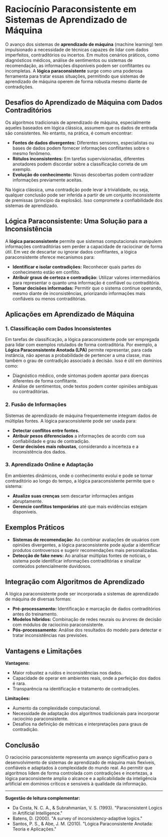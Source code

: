 # Raciocínio Paraconsistente em Sistemas de Aprendizado de Máquina

O avanço dos sistemas de **aprendizado de máquina** (machine learning) tem impulsionado a necessidade de técnicas capazes de lidar com dados imperfeitos, contraditórios ou incertos. Em muitos cenários práticos, como diagnósticos médicos, análise de sentimentos ou sistemas de recomendação, as informações disponíveis podem ser conflitantes ou incompletas. A **lógica paraconsistente** surge como uma poderosa ferramenta para tratar essas situações, permitindo que sistemas de aprendizado de máquina operem de forma robusta mesmo diante de contradições.

## Desafios do Aprendizado de Máquina com Dados Contraditórios

Os algoritmos tradicionais de aprendizado de máquina, especialmente aqueles baseados em lógica clássica, assumem que os dados de entrada são consistentes. No entanto, na prática, é comum encontrar:

- **Fontes de dados divergentes:** Diferentes sensores, especialistas ou bases de dados podem fornecer informações conflitantes sobre o mesmo fenômeno.
- **Rótulos inconsistentes:** Em tarefas supervisionadas, diferentes anotadores podem discordar sobre a classificação correta de um exemplo.
- **Evolução do conhecimento:** Novas descobertas podem contradizer informações previamente aceitas.

Na lógica clássica, uma contradição pode levar à trivialidade, ou seja, qualquer conclusão pode ser inferida a partir de um conjunto inconsistente de premissas (princípio da explosão). Isso compromete a confiabilidade dos sistemas de aprendizado.

## Lógica Paraconsistente: Uma Solução para a Inconsistência

A **lógica paraconsistente** permite que sistemas computacionais manipulem informações contraditórias sem perder a capacidade de raciocinar de forma útil. Em vez de descartar ou ignorar dados conflitantes, a lógica paraconsistente oferece mecanismos para:

- **Identificar e isolar contradições:** Reconhecer quais partes do conhecimento estão em conflito.
- **Atribuir graus de certeza e contradição:** Utilizar valores intermediários para representar o quanto uma informação é confiável ou contraditória.
- **Tomar decisões informadas:** Permitir que o sistema continue operando, mesmo diante de inconsistências, priorizando informações mais confiáveis ou menos contraditórias.

## Aplicações em Aprendizado de Máquina

### 1. Classificação com Dados Inconsistentes

Em tarefas de classificação, a lógica paraconsistente pode ser empregada para lidar com exemplos rotulados de forma contraditória. Por exemplo, a **Lógica Paraconsistente Anotada (LPA)** permite representar, para cada instância, não apenas a probabilidade de pertencer a uma classe, mas também o grau de contradição associado à decisão. Isso é útil em domínios como:

- Diagnóstico médico, onde sintomas podem apontar para doenças diferentes de forma conflitante.
- Análise de sentimentos, onde textos podem conter opiniões ambíguas ou contraditórias.

### 2. Fusão de Informações

Sistemas de aprendizado de máquina frequentemente integram dados de múltiplas fontes. A lógica paraconsistente pode ser usada para:

- **Detectar conflitos entre fontes.**
- **Atribuir pesos diferenciados** a informações de acordo com sua confiabilidade e grau de contradição.
- **Gerar decisões mais robustas**, considerando a incerteza e a inconsistência dos dados.

### 3. Aprendizado Online e Adaptação

Em ambientes dinâmicos, onde o conhecimento evolui e pode se tornar contraditório ao longo do tempo, a lógica paraconsistente permite que o sistema:

- **Atualize suas crenças** sem descartar informações antigas abruptamente.
- **Gerencie conflitos temporários** até que mais evidências estejam disponíveis.

## Exemplos Práticos

- **Sistemas de recomendação:** Ao combinar avaliações de usuários com opiniões divergentes, a lógica paraconsistente pode ajudar a identificar produtos controversos e sugerir recomendações mais personalizadas.
- **Detecção de fake news:** Ao analisar múltiplas fontes de notícias, o sistema pode identificar informações contraditórias e sinalizar conteúdos potencialmente duvidosos.

## Integração com Algoritmos de Aprendizado

A lógica paraconsistente pode ser incorporada a sistemas de aprendizado de máquina de diversas formas:

- **Pré-processamento:** Identificação e marcação de dados contraditórios antes do treinamento.
- **Modelos híbridos:** Combinação de redes neurais ou árvores de decisão com módulos de raciocínio paraconsistente.
- **Pós-processamento:** Análise dos resultados do modelo para detectar e tratar inconsistências nas previsões.

## Vantagens e Limitações

**Vantagens:**
- Maior robustez a ruídos e inconsistências nos dados.
- Capacidade de operar em ambientes reais, onde a perfeição dos dados é rara.
- Transparência na identificação e tratamento de contradições.

**Limitações:**
- Aumento da complexidade computacional.
- Necessidade de adaptação dos algoritmos tradicionais para incorporar raciocínio paraconsistente.
- Desafios na definição de métricas e interpretações para graus de contradição.

## Conclusão

O raciocínio paraconsistente representa um avanço significativo para o desenvolvimento de sistemas de aprendizado de máquina mais flexíveis, confiáveis e adaptados à complexidade do mundo real. Ao permitir que algoritmos lidem de forma controlada com contradições e incertezas, a lógica paraconsistente amplia o alcance e a aplicabilidade da inteligência artificial em domínios críticos e sensíveis à qualidade da informação.

___

**Sugestão de leitura complementar:**
- Da Costa, N. C. A., & Subrahmanian, V. S. (1993). "Paraconsistent Logics in Artificial Intelligence."
- Batens, D. (2000). "A survey of inconsistency-adaptive logics."
- Santos, P. S., & Abe, J. M. (2010). "Lógica Paraconsistente Anotada: Teoria e Aplicações."